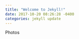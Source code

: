 ```yaml
---
title: "Welcome to Jekyll!"
date: 2017-10-20 08:26:28 -0400
categories: jekyll update
---
```


Photos
